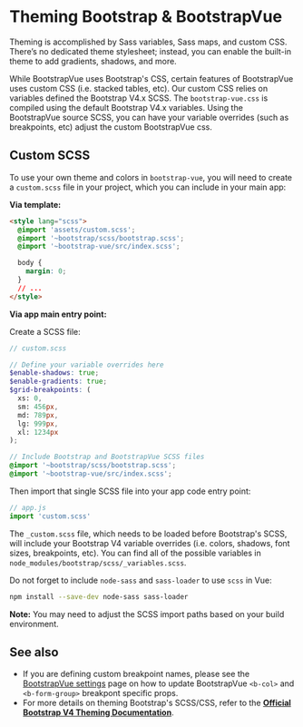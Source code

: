 # Theming Bootstrap & BootstrapVue

Theming is accomplished by Sass variables, Sass maps, and custom CSS. There’s no dedicated theme
stylesheet; instead, you can enable the built-in theme to add gradients, shadows, and more.

While BootstrapVue uses Bootstrap's CSS, certain features of BootstrapVue uses custom CSS (i.e.
stacked tables, etc). Our custom CSS relies on variables defined the Bootstrap V4.x SCSS. The
`bootstrap-vue.css` is compiled using the default Bootstrap V4.x variables. Using the BootstrapVue
source SCSS, you can have your variable overrides (such as breakpoints, etc) adjust the custom
BootstrapVue css.

## Custom SCSS

To use your own theme and colors in `bootstrap-vue`, you will need to create a `custom.scss` file in
your project, which you can include in your main app:

**Via template:**

```html
<style lang="scss">
  @import 'assets/custom.scss';
  @import '~bootstrap/scss/bootstrap.scss';
  @import '~bootstrap-vue/src/index.scss';

  body {
    margin: 0;
  }
  // ...
</style>
```

**Via app main entry point:**

Create a SCSS file:

```scss
// custom.scss

// Define your variable overrides here
$enable-shadows: true;
$enable-gradients: true;
$grid-breakpoints: (
  xs: 0,
  sm: 456px,
  md: 789px,
  lg: 999px,
  xl: 1234px
);

// Include Bootstrap and BootstrapVue SCSS files
@import '~bootstrap/scss/bootstrap.scss';
@import '~bootstrap-vue/src/index.scss';
```

Then import that single SCSS file into your app code entry point:

```js
// app.js
import 'custom.scss'
```

The `_custom.scss` file, which needs to be loaded before Bootstrap's SCSS, will include your
Bootstrap V4 variable overrides (i.e. colors, shadows, font sizes, breakpoints, etc). You can find
all of the possible variables in `node_modules/bootstrap/scss/_variables.scss`.

Do not forget to include `node-sass` and `sass-loader` to use `scss` in Vue:

```sh
npm install --save-dev node-sass sass-loader
```

**Note:** You may need to adjust the SCSS import paths based on your build environment.

## See also

- If you are defining custom breakpoint names, please see the [BootstrapVue settings](/docs/misc/settings)
  page on how to update BootstrapVue `<b-col>` and `<b-form-group>` breakpont specific props.
- For more details on theming Bootstrap's SCSS/CSS, refer to the
  [**Official Bootstrap V4 Theming Documentation**](https://getbootstrap.com/docs/4.3/getting-started/theming/).
